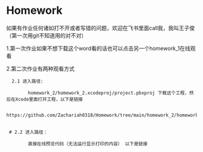 # Homework
如果有作业任何诸如打不开或者写错的问题，欢迎在飞书里面call我，我叫王子俊（第一次用git不知道用的对不对）


1.第一次作业如果不想下载这个word看的话也可以点击另一个homework_1在线观看

2.第二次作业有两种观看方式
  
      2.1 进入路径:
            
            homework_2/homework_2.xcodeproj/project.pbxproj 下载这个工程，然后在Xcode里面打开工程，以下是链接
            
            https://github.com/Zachariah0318/Homework/tree/main/homework_2/homework_2.xcodeproj
            
       
     # 2.2 进入路径：
      
            直接在线预览代码（无法运行显示打印的内容） 以下是链接
             
            
